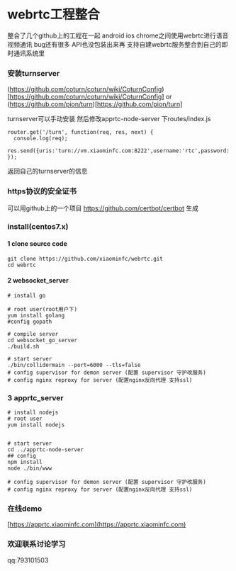 # webrtc工程整合

整合了几个github上的工程在一起 android ios chrome之间使用webrtc进行语音视频通讯 bug还有很多 API也没包装出来再
支持自建webrtc服务整合到自己的即时通讯系统里

### 安装turnserver

(https://github.com/coturn/coturn/wiki/CoturnConfig)[https://github.com/coturn/coturn/wiki/CoturnConfig]
or
(https://github.com/pion/turn)[https://github.com/pion/turn]


turnserver可以手动安装 然后修改apprtc-node-server 下routes/index.js

~~~~
router.get('/turn', function(req, res, next) {
  console.log(req);
  res.send({uris:'turn://vm.xiaominfc.com:8222',username:'rtc',password:'rtc'});
});
~~~~

返回自己的turnserver的信息


### https协议的安全证书

可以用github上的一个项目 https://github.com/certbot/certbot 生成



### install(centos7.x)

#### 1 clone source code

```
git clone https://github.com/xiaominfc/webrtc.git 
cd webrtc
```

#### 2 websocket_server


```
# install go 

# root user(root用户下)
yum install golang
#config gopath

# compile server
cd websocket_go_server
./build.sh

# start server 
./bin/collidermain --port=6000 --tls=false
# config supervisor for demon server (配置 supervisor 守护改服务)
# config nginx reproxy for server (配置nginx反向代理 支持ssl)

```


### 3 apprtc_server

```
# install nodejs
# root user
yum install nodejs


# start server
cd ../apprtc-node-server
## config 
npm install
node ./bin/www

# config supervisor for demon server (配置 supervisor 守护改服务)
# config nginx reproxy for server (配置nginx反向代理 支持ssl)

```





### 在线demo
[https://apprtc.xiaominfc.com](https://apprtc.xiaominfc.com)

### 欢迎联系讨论学习 
qq:793101503
